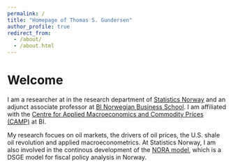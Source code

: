 ```yaml
---
permalink: /
title: "Homepage of Thomas S. Gundersen"
author_profile: true
redirect_from: 
  - /about/
  - /about.html
---
```


# Welcome

I am a researcher at in the research department of [Statistics Norway](https://www.ssb.no) and an adjunct associate professor at [BI Norwegian Business School](https://www.bi.edu). I am affiliated with the [Centre for Applied Macroeconomics and Commodity Prices (CAMP)](https://www.bi.edu/research/research-centres/centre-of-applied-macroeconomics-and-commodity-prices/) at BI.

My research focues on oil markets, the drivers of oil prices, the U.S. shale oil revolution and applied macroeconometrics. At Statistics Norway, I am also involved in the continous development of the [NORA model](https://www.ssb.no/en/forskning/makrookonomi/norwegian-fiscal-policy-analysis-model-nora), which is a DSGE model for fiscal policy analysis in Norway. 


